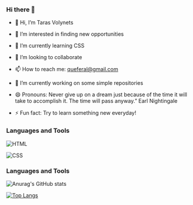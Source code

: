

### Hi there 👋


- 👋 Hi, I’m Taras Volynets
- 👀 I’m interested in finding new opportunities 
- 🌱 I’m currently learning CSS
- 💞️ I’m looking to collaborate 
- 📫 How to reach me: queferal@gmail.com
- 🔭 I’m currently working on some simple repositories

- 😄 Pronouns: Never give up on a dream just because of the time it will take to accomplish it. The time will pass anyway.” Earl Nightingale
- ⚡ Fun fact: Try to learn something new everyday!

### Languages and Tools
![HTML](https://img.shields.io/badge/HTML5-yellow?style=for-the-badge&logo=HTML5)

![CSS](https://img.shields.io/badge/CSS3-blue?style=for-the-badge&logo=CSS3)

### Languages and Tools

![Anurag's GitHub stats](https://github-readme-stats.vercel.app/api?username=Tarasvolynets&show_icons=true)

[![Top Langs](https://github-readme-stats.vercel.app/api/top-langs/?username=Tarasvolynets&layout=compact)](https://github.com/anuraghazra/github-readme-stats)














